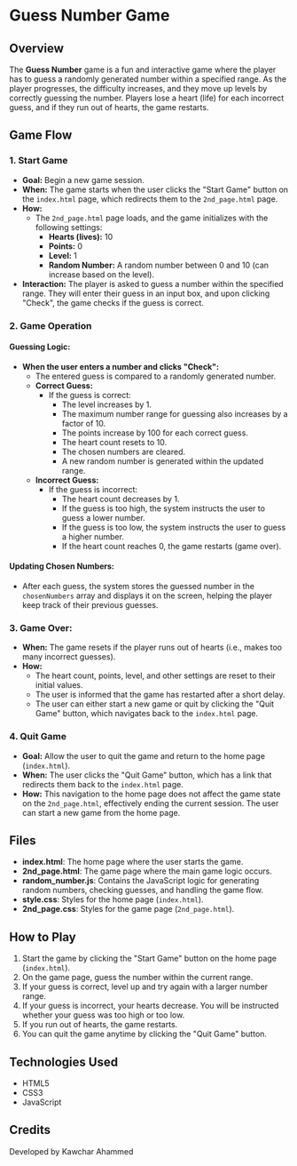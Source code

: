 # Guess Number Game

## Overview
The **Guess Number** game is a fun and interactive game where the player has to guess a randomly generated number within a specified range. As the player progresses, the difficulty increases, and they move up levels by correctly guessing the number. Players lose a heart (life) for each incorrect guess, and if they run out of hearts, the game restarts.

## Game Flow

### 1. Start Game
- **Goal:** Begin a new game session.
- **When:** The game starts when the user clicks the "Start Game" button on the `index.html` page, which redirects them to the `2nd_page.html` page.
- **How:**
  - The `2nd_page.html` page loads, and the game initializes with the following settings:
    - **Hearts (lives):** 10
    - **Points:** 0
    - **Level:** 1
    - **Random Number:** A random number between 0 and 10 (can increase based on the level).
- **Interaction:** The player is asked to guess a number within the specified range. They will enter their guess in an input box, and upon clicking "Check", the game checks if the guess is correct.

### 2. Game Operation
#### Guessing Logic:
- **When the user enters a number and clicks "Check":**
  - The entered guess is compared to a randomly generated number.
  - **Correct Guess:**
    - If the guess is correct:
      - The level increases by 1.
      - The maximum number range for guessing also increases by a factor of 10.
      - The points increase by 100 for each correct guess.
      - The heart count resets to 10.
      - The chosen numbers are cleared.
      - A new random number is generated within the updated range.
  - **Incorrect Guess:**
    - If the guess is incorrect:
      - The heart count decreases by 1.
      - If the guess is too high, the system instructs the user to guess a lower number.
      - If the guess is too low, the system instructs the user to guess a higher number.
      - If the heart count reaches 0, the game restarts (game over).
  
#### Updating Chosen Numbers:
- After each guess, the system stores the guessed number in the `chosenNumbers` array and displays it on the screen, helping the player keep track of their previous guesses.

### 3. Game Over:
- **When:** The game resets if the player runs out of hearts (i.e., makes too many incorrect guesses).
- **How:**
  - The heart count, points, level, and other settings are reset to their initial values.
  - The user is informed that the game has restarted after a short delay.
  - The user can either start a new game or quit by clicking the "Quit Game" button, which navigates back to the `index.html` page.

### 4. Quit Game
- **Goal:** Allow the user to quit the game and return to the home page (`index.html`).
- **When:** The user clicks the "Quit Game" button, which has a link that redirects them back to the `index.html` page.
- **How:** This navigation to the home page does not affect the game state on the `2nd_page.html`, effectively ending the current session. The user can start a new game from the home page.

## Files
- **index.html**: The home page where the user starts the game.
- **2nd_page.html**: The game page where the main game logic occurs.
- **random_number.js**: Contains the JavaScript logic for generating random numbers, checking guesses, and handling the game flow.
- **style.css**: Styles for the home page (`index.html`).
- **2nd_page.css**: Styles for the game page (`2nd_page.html`).

## How to Play
1. Start the game by clicking the "Start Game" button on the home page (`index.html`).
2. On the game page, guess the number within the current range.
3. If your guess is correct, level up and try again with a larger number range.
4. If your guess is incorrect, your hearts decrease. You will be instructed whether your guess was too high or too low.
5. If you run out of hearts, the game restarts.
6. You can quit the game anytime by clicking the "Quit Game" button.

## Technologies Used
- HTML5
- CSS3
- JavaScript

## Credits
Developed by Kawchar Ahammed
